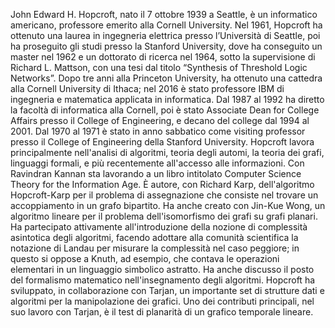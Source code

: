 John Edward H. Hopcroft, nato il 7 ottobre 1939 a Seattle, è un informatico americano, professore emerito alla Cornell University. 
Nel 1961, Hopcroft ha ottenuto una laurea in ingegneria elettrica presso l’Università di Seattle, poi ha proseguito gli studi presso la Stanford University, dove ha conseguito un master nel 1962 e un dottorato di ricerca nel 1964, sotto la supervisione di Richard L. Mattson, con una tesi dal titolo “Synthesis of Threshold Logic Networks”. Dopo tre anni alla Princeton University, ha ottenuto una cattedra alla Cornell University di Ithaca; nel 2016 è stato professore IBM di ingegneria e matematica applicata in informatica. Dal 1987 al 1992 ha diretto la facoltà di informatica alla Cornell, poi è stato Associate Dean for College Affairs presso il College of Engineering, e decano del college dal 1994 al 2001. Dal 1970 al 1971 è stato in anno sabbatico come visiting professor presso il College of Engineering della Stanford University.
Hopcroft lavora principalmente nell'analisi di algoritmi, teoria degli automi, la teoria dei grafi, linguaggi formali, e più recentemente all'accesso alle informazioni. Con Ravindran Kannan sta lavorando a un libro intitolato Computer Science Theory for the Information Age.
È autore, con Richard Karp, dell'algoritmo Hopcroft-Karp per il problema di assegnazione che consiste nel trovare un accoppiamento in un grafo bipartito. Ha anche creato con Jin-Kue Wong, un algoritmo lineare per il problema dell'isomorfismo dei grafi su grafi planari.
Ha partecipato attivamente all'introduzione della nozione di complessità asintotica degli algoritmi, facendo adottare alla comunità scientifica la notazione di Landau per misurare la complessità nel caso peggiore; in questo si oppose a Knuth, ad esempio, che contava le operazioni elementari in un linguaggio simbolico astratto. Ha anche discusso il posto del formalismo matematico nell'insegnamento degli algoritmi.
Hopcroft ha sviluppato, in collaborazione con Tarjan, un importante set di strutture dati e algoritmi per la manipolazione dei grafici. Uno dei contributi principali, nel suo lavoro con Tarjan, è il test di planarità di un grafico temporale lineare.

